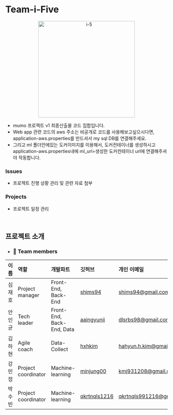 # Team-i-Five 

<div align="center">
  <img src="https://github.com/team-i-Five/team-i-Five/assets/31847834/c018dd49-7e8d-4156-9274-d2043fa1694b" alt="i-5" width="300" height="300">
</div>

- mumo 프로젝트 v1 최종산출물 코드 집합입니다.
- Web app 관련 코드의 aws 주소는 비공개로 코드를 사용해보고싶으시다면, application-aws.properties를 만드셔서 my sql DB를 연결해주세요.
- 그리고 ml 폴더안에있는 도커이미지를 이용해서, 도커컨테이너를 생성하시고 application-aws.properties내에 ml_url=생성한 도커컨테이너 url에 연결해주셔야 작동합니다.

### Issues

- 프로젝트 진행 상황 관리 및 관련 자료 첨부

### Projects

- 프로젝트 일정 관리

<br>

## 프로젝트 소개

- ### 👐 Team members 

|이름|역할|개발파트|깃허브|개인 이메일|
|---|:---|:---|:---|:---|
|심재호|Project manager|Front-End, Back-End|[shims94](https://github.com/shims94)|shims94@gmail.com|
|안인균|Tech leader|Front-End, Back-End, Data|[aaingyunii](https://github.com/aaingyunii)|dlsrbs98@gmail.com|
|김하현|Agile coach|Data-Collect|[hxhkim](https://github.com/hxhkim)|hahyun.h.kim@gmail.com|
|강민정|Project coordinator|Machine-learning|[minjung00](https://github.com/minjung00)|kmj931208@gmail.com|
|박수빈|Project coordinator|Machine-learning|[qkrtnqls1216](https://github.com/qkrtnqls1216)|qkrtnqls991216@gmail.com|


